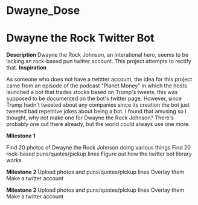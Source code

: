 # Dwayne_Dose
<h1> Dwayne the Rock Twitter Bot</h1>
<strong> Description </strong>
Dwayne the Rock Johnson, an interational hero, seems to be lacking an rock-based pun twitter account. This project attempts to rectify that. 
<strong> Inspiration </strong>
<p>
As someone who does not have a twittter account, the idea for this project came from an episode of the podcast "Planet Money" in which the hosts launched a bot that trades stocks based on Trump's tweets; this was supposed to be documented on the bot's twitter page. However, since Trump hadn't tweeted about any companies since its creation the bot just tweeted bad repetitive jokes about being a bot. I found that amusing so I thought, why not make one for Dwayne the Rock Johnson? There's probably one out there already, but the world could always use one more. 
</p>
<strong> Milestone 1 </strong>

<il>Find 20 photos of Dwayne the Rock Johnson doing various things </il>
<il>Find 20 rock-based puns/quotes/pickup lines</il>
<il>Figure out how the twitter bot library works </il>

<strong> Milestone 2 </strong>
<il>Upload photos and puns/quotes/pickup lines </il>
<il>Overlay them</il>
<il>Make a twitter account</il>

<strong> Milestone 2 </strong>
<il>Upload photos and puns/quotes/pickup lines </il>
<il>Overlay them</il>
<il>Make a twitter account</il>

